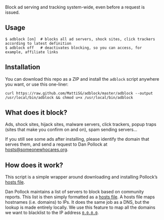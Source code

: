 Block ad serving and tracking system-wide, even before a request is issued.


Usage
-----

	$ adblock [on]	# blocks all ad servers, shock sites, click trackers according to latest definition
	$ adblock off	# deactivates blocking, so you can access, for example, affiliate links


Installation
------------

You can download this repo as a ZIP and install the `adblock` script anywhere you want, or use this one-liner:

	curl https://raw.github.com/MattiSG/adblock/master/adblock --output /usr/local/bin/adblock && chmod u+x /usr/local/bin/adblock


What does it block?
-------------------

Ads, shock sites, hijack sites, malware servers, click trackers, popup traps (sites that make you confirm on and on), spam sending servers…

If you still see some ads after installing, please identify the domain that serves them, and send a request to Dan Pollock at hosts@someonewhocares.org.


How does it work?
-----------------

This script is a simple wrapper around downloading and installing Pollock’s [hosts file](http://someonewhocares.org/hosts/).

Dan Pollock maintains a list of servers to block based on community reports. This list is then simply formatted as a [hosts file](http://en.wikipedia.org/wiki/Hosts_file).
A hosts file maps hostnames (i.e. domains) to IPs. It does the same job as a DNS, but the lookup is made entirely locally.
We use this feature to map all the domains we want to blacklist to the IP address [`0.0.0.0`](http://en.wikipedia.org/wiki/0.0.0.0).
